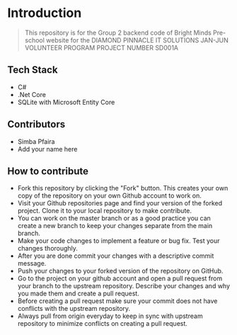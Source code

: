 # Introduction

> This repository is for the Group 2 backend code of Bright Minds Pre-school website for the DIAMOND PINNACLE IT SOLUTIONS JAN-JUN VOLUNTEER PROGRAM PROJECT NUMBER SD001A

## Tech Stack

- C#
- .Net Core
- SQLite with Microsoft Entity Core

## Contributors

- Simba Pfaira
- Add your name here

## How to contribute

- Fork this repository by clicking the "Fork" button. This creates your own copy of the repository on your own Github account to work on.
- Visit your Github repositories page and find your version of the forked project. Clone it to your local repository to make contribute.
- You can work on the master branch or as a good practice you can create a new branch to keep your changes separate from the main branch.
- Make your code changes to implement a feature or bug fix. Test your changes thoroughly.
- After you are done commit your changes with a descriptive commit message.
- Push your changes to your forked version of the repository on GitHub.
- Go to the project on your github account and open a pull request from your branch to the upstream repository. Describe your changes and why you made them and create a pull request.
- Before creating a pull request make sure your commit does not have conflicts with the upstream repository.
- Always pull from origin everyday to keep in sync with upstream repository to minimize conflicts on creating a pull request.
